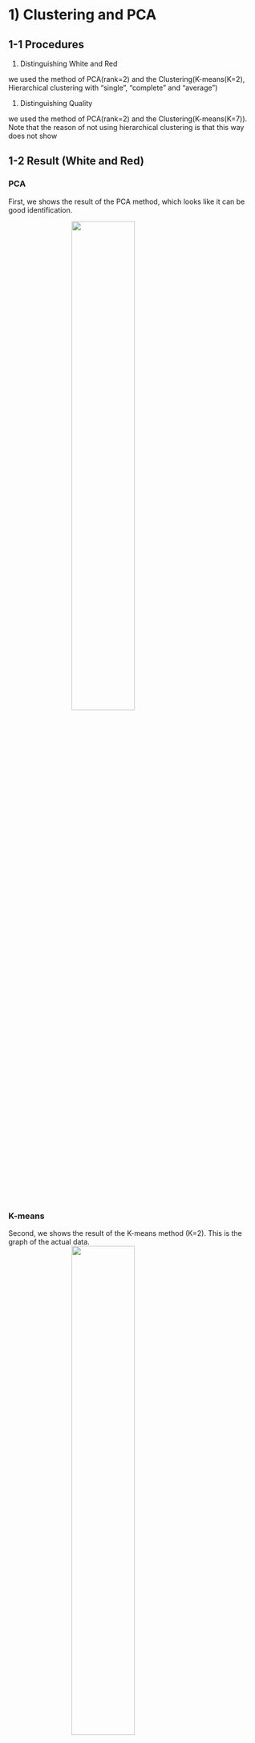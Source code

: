 # 1) Clustering and PCA

## 1-1 Procedures

1.  Distinguishing White and Red

we used the method of PCA(rank=2) and the Clustering(K-means(K=2),
Hierarchical clustering with “single”, “complete” and “average”)

1.  Distinguishing Quality

we used the method of PCA(rank=2) and the Clustering(K-means(K=7)). Note
that the reason of not using hierarchical clustering is that this way
does not show

## 1-2 Result (White and Red)

### PCA

First, we shows the result of the PCA method, which looks like it can be
good identification.

<img src="./fig/1pca.png" width="50%" height="50%" style="display: block; margin: auto;" />

### K-means

Second, we shows the result of the K-means method (K=2). This is the
graph of the actual data.
<img src="./fig/1act2.png" width="50%" height="50%" style="display: block; margin: auto;" />

And, this is the k-means graph that looks like being able to be the same
as the actual data. So, we can think this method can distinguish data
into two parts(x-axis=pH, y-axis=fixed.acidity) because these factors
are different between white and red wines.

<img src="./fig/1km1.png" width="50%" height="50%" style="display: block; margin: auto;" />

### Hierarchical clustering

Third, we used Hierarchical clustering with the minimum linkage of
“single”, “complete” and “average”. However, all of them looks like bad
identification. Probably because Hierarchical clustering identify data
into two parts step by step and so in the case of white and red
wine(they looks like almost same characteristics) this method doesn’t
work well with only unsupervised technique.

<img src="./fig/1sing.png" width="50%" height="50%" style="display: block; margin: auto;" /><img src="./fig/1comp.png" width="50%" height="50%" style="display: block; margin: auto;" /><img src="./fig/1avg.png" width="50%" height="50%" style="display: block; margin: auto;" />

## 1-3 Result (Quality)

### PCA

We cannot distinguish the quality of the wine in PCA.

<img src="./fig/1pca2.png" width="50%" height="50%" style="display: block; margin: auto;" />

### Clustering

At the actual data, We cannot distinguish the quality of the wine well.

<img src="./fig/1act2.png" width="50%" height="50%" style="display: block; margin: auto;" />

Therefore, we cannot judge that this clustering did work well.

<img src="./fig/1km2.png" width="50%" height="50%" style="display: block; margin: auto;" />

## 1-4 Conclusion (Answers)

In conclusion, the best technique that makes sense to me was **“PCA”**
in our analysis because it can identify data into two parts
automatically. The second one is “K-mean” because if we set adequate
x-axis and y-axis, we can identify data well.

However, we cannot distinguish the quality of the wine well as we showed
above, probably because we need more the number of data on wine or these
characteristics on wine in data does not relate to the quality.

# 2) Market segmentation

## 2-1 Overview

1.  Make a model to identify spam and remove this data.

2.  (Now tryingh some methods)

## 2-2 Data and Model (how to do)

### 2-2-1 Data

-   Data: social\_marketing.csv

### 2-2-2 Data cleaning: Spam Removing

1.  in actual data, we crate a dummy variable tha is spam or not.
2.  with logit model(dependent variable: spam dummy, independent
    variable: all other variables), estimates the probability of spam by
    each individuals.
3.  if the probability of spam is over 0.5(50%), the person are judge as
    a spam.
4.  Remove actual spam, adult and estimated spam from raw dataset. So
    the number of observation in new dataset will decrease from 7882 to
    7309.

### 2-2-3 Model

-   Group Correlation

-   PCA

-   K-means Clustering

-   Hierachical Clustering

-   now trying diverse methods but I will left only some methods that
    can give us good results.

### 2-3 Result

#### Group Correlation

<img src="./fig/2corr.png" width="50%" height="50%" style="display: block; margin: auto;" />

From this graph, we can get as follow: - eight groups are there 1.
college univ, online gamein, sports playing 2. fashion, cooking, beauty
3. personal fitness, health nutrition, outdoors 4. art, tv film 5.
crafts, automotive, news 6. politics, travel, computers 7. parenting,
religion, sports fandom, food, school, family 8. shopping, chatter,
photo sharing

-   the correlation happens near categories

#### PCA

#### K-means Clustering

#### Hierachical Clustering

### 2-4 Conclusion

### 2-5 Appendix
